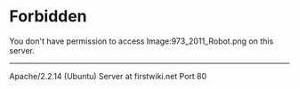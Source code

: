 # Forbidden

You don't have permission to access Image:973_2011_Robot.png on
this server.

* * *

Apache/2.2.14 (Ubuntu) Server at firstwiki.net Port 80

